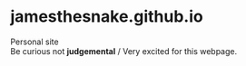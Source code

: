 # jamesthesnake.github.io
Personal site
<br>
Be curious not <b>judgemental</b>
/
Very excited for this webpage.
